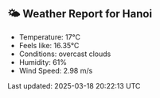 <!-- WEATHER-START -->
## 🌤 Weather Report for Hanoi

- Temperature: 17°C
- Feels like: 16.35°C
- Conditions: overcast clouds
- Humidity: 61%
- Wind Speed: 2.98 m/s

Last updated: 2025-03-18 20:22:13 UTC
<!-- WEATHER-END -->
